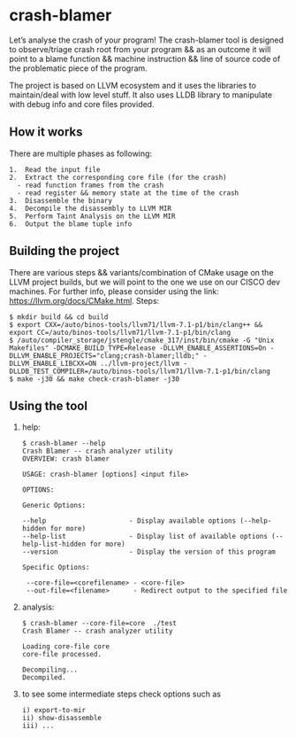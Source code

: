 # crash-blamer

Let’s analyse the crash of your program!
The crash-blamer tool is designed to observe/triage crash root from your program && as an outcome it will point to a blame function && machine instruction && line of source code of the problematic piece of the program.

The project is based on LLVM ecosystem and it uses the libraries to maintain/deal with low level stuff. It also uses LLDB library to manipulate with debug info and core files provided.


## How it works

There are multiple phases as following:

    1.	Read the input file
    2.	Extract the corresponding core file (for the crash)
      - read function frames from the crash
      - read register && memory state at the time of the crash
    3.	Disassemble the binary
    4.	Decompile the disassembly to LLVM MIR
    5.	Perform Taint Analysis on the LLVM MIR
    6.	Output the blame tuple info


## Building the project

There are various steps && variants/combination of CMake usage on the LLVM project builds, but we will point to the one we use on our CISCO dev machines. For further info, please consider using the link: https://llvm.org/docs/CMake.html.
Steps:

    $ mkdir build && cd build
    $ export CXX=/auto/binos-tools/llvm71/llvm-7.1-p1/bin/clang++ && export CC=/auto/binos-tools/llvm71/llvm-7.1-p1/bin/clang
    $ /auto/compiler_storage/jstengle/cmake_317/inst/bin/cmake -G "Unix Makefiles" -DCMAKE_BUILD_TYPE=Release -DLLVM_ENABLE_ASSERTIONS=On -DLLVM_ENABLE_PROJECTS="clang;crash-blamer;lldb;" -DLLVM_ENABLE_LIBCXX=ON ../llvm-project/llvm -DLLDB_TEST_COMPILER=/auto/binos-tools/llvm71/llvm-7.1-p1/bin/clang
    $ make -j30 && make check-crash-blamer -j30

## Using the tool

1) help:

       $ crash-blamer --help
       Crash Blamer -- crash analyzer utility
       OVERVIEW: crash blamer

       USAGE: crash-blamer [options] <input file>

       OPTIONS:

       Generic Options:

       --help                     - Display available options (--help-hidden for more)
       --help-list                - Display list of available options (--help-list-hidden for more)
       --version                  - Display the version of this program

       Specific Options:

        --core-file=<corefilename> - <core-file>
        --out-file=<filename>      - Redirect output to the specified file
  
 2) analysis:
 
        $ crash-blamer --core-file=core  ./test
        Crash Blamer -- crash analyzer utility

        Loading core-file core
        core-file processed.

        Decompiling...
        Decompiled.

3) to see some intermediate steps check options such as
   
       i) export-to-mir
       ii) show-disassemble
       iii) ...


